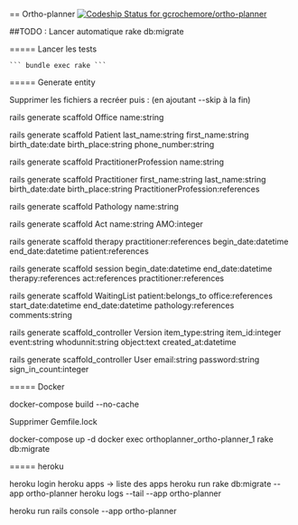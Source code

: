 == Ortho-planner [ ![Codeship Status for gcrochemore/ortho-planner](https://app.codeship.com/projects/864f9480-ac05-0134-ca14-2656ee888b62/status?branch=master)](https://app.codeship.com/projects/192362)

##TODO : Lancer automatique rake db:migrate

===== Lancer les tests
	
	``` bundle exec rake ```


===== Generate entity

Supprimer les fichiers a recréer puis : (en ajoutant --skip à la fin)

rails generate scaffold Office name:string

rails generate scaffold Patient last_name:string first_name:string birth_date:date birth_place:string phone_number:string

rails generate scaffold PractitionerProfession name:string

rails generate scaffold Practitioner first_name:string last_name:string birth_date:date birth_place:string PractitionerProfession:references

rails generate scaffold Pathology name:string

rails generate scaffold Act name:string AMO:integer

rails generate scaffold therapy practitioner:references begin_date:datetime end_date:datetime patient:references

rails generate scaffold session begin_date:datetime end_date:datetime therapy:references act:references practitioner:references

rails generate scaffold WaitingList patient:belongs_to office:references start_date:datetime end_date:datetime pathology:references comments:string


rails generate scaffold_controller Version item_type:string item_id:integer event:string whodunnit:string object:text created_at:datetime

rails generate scaffold_controller User email:string password:string sign_in_count:integer


===== Docker

docker-compose build --no-cache

Supprimer Gemfile.lock

docker-compose up -d
docker exec orthoplanner_ortho-planner_1 rake db:migrate


===== heroku

heroku login
heroku apps -> liste des apps
heroku run rake db:migrate --app ortho-planner
heroku logs --tail --app ortho-planner



heroku run rails console --app ortho-planner

